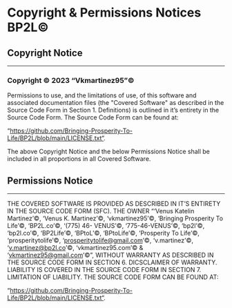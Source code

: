 
# Copyright & Permissions Notices BP2L©️

## Copyright Notice

----------------

### Copyright ©️ 2023 “Vkmartinez95”©️

Permissions to use, and the limitations of use, of this software and associated
documentation files (the "Covered Software" as described in the Source Code Form
in Section 1. Definitions) is outlined in it’s entirety in the Source Code Form.
The Source Code Form can be found at: 

“https://github.com/Bringing-Prosperity-To-Life/BP2L/blob/main/LICENSE.txt“.

The above Copyright Notice and the below Permissions Notice shall be included in 
all proportions in all Covered Software.

## Permissions Notice

------------------

THE COVERED SOFTWARE IS PROVIDED AS DESCRIBED IN IT’S ENTIRETY IN THE SOURCE CODE
FORM (SFC). THE OWNER “‘Venus Katelin Martinez’©️, ‘Venus K. Martinez’©️, 
‘vkmartinez95’©️, ‘Bringing Prosperity To Life’©️, ‘BP2L.co’©️, ‘(775) 46- VENUS’©️,
‘775-46-VENUS’©️, ‘bp2l’©️, ‘bp2l.co’©️, ‘BP2Life’©️, ‘BPtoL’©️, ‘BPtoLife’©️, ‘Prosperity
To Life’©️, ‘prosperitytolife’©️, ‘prosperitytolife@gmail.com’©️, ‘v.martinez’©️, 
‘v.martinez@bp2l.co’©️, ‘vkmartinez95.com’©️ & ‘vkmartinez95@gmail.com’©️”, WITHOUT 
WARRANTY AS DESCRIBED IN THE SOURCE CODE FORM IN SECTION 6. DICSCLAIMER OF WARRANTY. 
LIABILITY IS COVERED IN THE SOURCE CODE FORM IN SECTION 7. LIMITATION OF LIABILITY. 
THE SOURCE CODE FORM CAN BE FOUND AT: 

“https://github.com/Bringing-Prosperity-To-Life/BP2L/blob/main/LICENSE.txt“.
